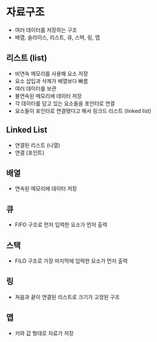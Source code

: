 # 자료구조
- 여러 데이터를 저장하는 구조
- 배열, 슬라이스, 리스트, 큐, 스택, 링, 맵

## 리스트 (list)
- 비연속 메모리를 사용해 요소 저장
- 요소 삽입과 삭제가 배열보다 빠름
- 여러 데이터를 보관
- 불연속된 메모리에 데이터 저장
- 각 데이터를 담고 있는 요소들을 포인터로 연결
- 요소들이 포인터로 연결됐다고 해서 링크드 리스트 (linked list)

## Linked List
- 연결된 리스트 (나열)
- 연결 (포인트)

## 배열
- 연속된 메모리에 데이터 저장

## 큐
- FIFO 구조로 먼저 입력한 요소가 먼저 출력

## 스택
- FILO 구조로 가장 마지막에 입력한 요소가 먼저 출력

## 링
- 처음과 끝이 연결된 리스트로 크기가 고정된 구조

## 맵
- 키와 값 형태로 자료가 저장